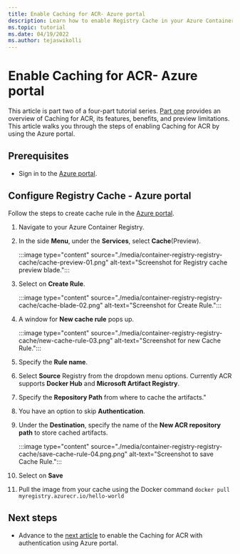 ```yaml
---
title: Enable Caching for ACR- Azure portal
description: Learn how to enable Registry Cache in your Azure Container Registry using Azure portal.
ms.topic: tutorial
ms.date: 04/19/2022
ms.author: tejaswikolli
---
```


# Enable Caching for ACR- Azure portal

This article is part two of a four-part tutorial series. [Part one](tutorial-registry-cache.md) provides an overview of Caching for ACR, its features, benefits, and preview limitations. This article walks you through the steps of enabling Caching for ACR by using the Azure portal.

## Prerequisites

* Sign in to the [Azure portal](https://ms.portal.azure.com/). 

## Configure Registry Cache - Azure portal

Follow the steps to create cache rule in the [Azure portal](https://portal.azure.com). 

1. Navigate to your Azure Container Registry. 

2. In the side **Menu**, under the **Services**, select **Cache**(Preview).


    :::image type="content" source="./media/container-registry-registry-cache/cache-preview-01.png" alt-text="Screenshot for Registry cache preview blade.":::


3. Select on **Create Rule**.


    :::image type="content" source="./media/container-registry-registry-cache/cache-blade-02.png" alt-text="Screenshot for Create Rule.":::


4. A window for **New cache rule** pops up.


    :::image type="content" source="./media/container-registry-registry-cache/new-cache-rule-03.png" alt-text="Screenshot for new Cache Rule.":::


5. Specify the **Rule name**.

6. Select **Source** Registry from the dropdown menu options. Currently ACR supports **Docker Hub** and **Microsoft Artifact Registry**. 

7. Specify the **Repository Path** from where to cache the artifacts."

8. You have an option to skip **Authentication**.

9. Under the **Destination**, specify the name of the **New ACR repository path** to store cached artifacts.


    :::image type="content" source="./media/container-registry-registry-cache/save-cache-rule-04.png.png" alt-text="Screenshot to save Cache Rule.":::


10. Select on **Save** 

11. Pull the image from your cache using the Docker command `docker pull myregistry.azurecr.io/hello-world`

## Next steps

* Advance to the [next article](tutorial-enable-registry-cache-auth.md) to enable the Caching for ACR with authentication using Azure portal.

<!-- LINKS - External -->
[create-and-store-keyvault-credentials]:../key-vault/secrets/quick-create-portal.md